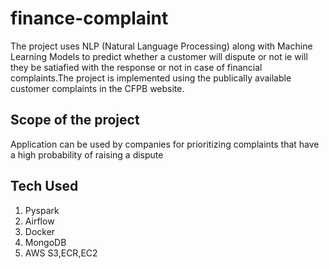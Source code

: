 # finance-complaint
The project uses NLP (Natural Language Processing) along with Machine Learning Models to predict whether a customer will dispute or not ie will they be satiafied with the response or not in case of financial complaints.The project is implemented using the publically available customer complaints in the CFPB website.

## Scope of the project
 Application can be used by companies for prioritizing complaints that have a high probability of raising a dispute

## Tech Used
1. Pyspark
2. Airflow
3. Docker
4. MongoDB
5. AWS S3,ECR,EC2
